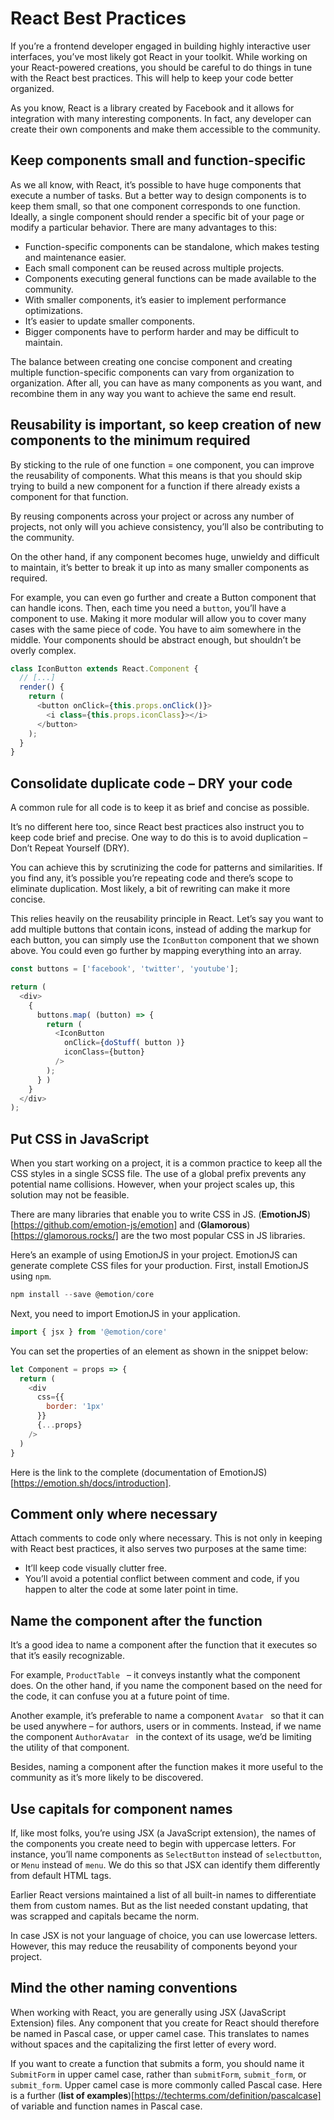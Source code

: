 # React Best Practices
If you’re a frontend developer engaged in building highly interactive user interfaces, you’ve most likely got React in your toolkit. While working on your React-powered creations, you should be careful to do things in tune with the React best practices. This will help to keep your code better organized.

As you know, React is a library created by Facebook and it allows for integration with many interesting components. In fact, any developer can create their own components and make them accessible to the community.


## Keep components small and function-specific
As we all know, with React, it’s possible to have huge components that execute a number of tasks. But a better way to design components is to keep them small, so that one component corresponds to one function. Ideally, a single component should render a specific bit of your page or modify a particular behavior. There are many advantages to this:

* Function-specific components can be standalone, which makes testing and maintenance easier.
* Each small component can be reused across multiple projects.
* Components executing general functions can be made available to the community.
* With smaller components, it’s easier to implement performance optimizations.
* It’s easier to update smaller components.
* Bigger components have to perform harder and may be difficult to maintain.

The balance between creating one concise component and creating multiple function-specific components can vary from organization to organization. After all, you can have as many components as you want, and recombine them in any way you want to achieve the same end result.


## Reusability is important, so keep creation of new components to the minimum required
By sticking to the rule of one function = one component, you can improve the reusability of components. What this means is that you should skip trying to build a new component for a function if there already exists a component for that function.

By reusing components across your project or across any number of projects, not only will you achieve consistency, you’ll also be contributing to the community.

On the other hand, if any component becomes huge, unwieldy and difficult to maintain, it’s better to break it up into as many smaller components as required.

For example, you can even go further and create a Button component that can handle icons. Then, each time you need a ```button```, you’ll have a component to use. Making it more modular will allow you to cover many cases with the same piece of code. You have to aim somewhere in the middle. Your components should be abstract enough, but shouldn’t be overly complex.

```js
class IconButton extends React.Component {
  // [...]
  render() {
    return (
      <button onClick={this.props.onClick()}>
        <i class={this.props.iconClass}></i>
      </button>
    );
  }
}
```

## Consolidate duplicate code – DRY your code
A common rule for all code is to keep it as brief and concise as possible.

It’s no different here too, since React best practices also instruct you to keep code brief and precise. One way to do this is to avoid duplication – Don’t Repeat Yourself (DRY).

You can achieve this by scrutinizing the code for patterns and similarities. If you find any, it’s possible you’re repeating code and there’s scope to eliminate duplication. Most likely, a bit of rewriting can make it more concise.

This relies heavily on the reusability principle in React. Let’s say you want to add multiple buttons that contain icons, instead of adding the markup for each button, you can simply use the ```IconButton``` component that we shown above. You could even go further by mapping everything into an array.

```js
const buttons = ['facebook', 'twitter', 'youtube'];

return (
  <div>
    {
      buttons.map( (button) => {
        return (
          <IconButton
            onClick={doStuff( button )}
            iconClass={button}
          />
        );
      } )
    }
  </div>
);
```

## Put CSS in JavaScript
When you start working on a project, it is a common practice to keep all the CSS styles in a single SCSS file. The use of a global prefix prevents any potential name collisions. However, when your project scales up, this solution may not be feasible.

There are many libraries that enable you to write CSS in JS. (**EmotionJS**)[https://github.com/emotion-js/emotion] and (**Glamorous**)[https://glamorous.rocks/] are the two most popular CSS in JS libraries.

Here’s an example of using EmotionJS in your project. EmotionJS can generate complete CSS files for your production. First, install EmotionJS using ```npm```.

```js
npm install --save @emotion/core
```

Next, you need to import EmotionJS in your application.
```js
import { jsx } from '@emotion/core'
```

You can set the properties of an element as shown in the snippet below:
```js
let Component = props => {
  return (
    <div
      css={{
        border: '1px'
      }}
      {...props}
    />
  )
}
```

Here is the link to the complete (documentation of EmotionJS)[https://emotion.sh/docs/introduction].

## Comment only where necessary
Attach comments to code only where necessary. This is not only in keeping with React best practices, it also serves two purposes at the same time:

* It’ll keep code visually clutter free.
* You’ll avoid a potential conflict between comment and code, if you happen to alter the code at some later point in time.

## Name the component after the function
It’s a good idea to name a component after the function that it executes so that it’s easily recognizable.

For example, ```ProductTable ``` – it conveys instantly what the component does. On the other hand, if you name the component based on the need for the code, it can confuse you at a future point of time.

Another example, it’s preferable to name a component  ```Avatar ``` so that it can be used anywhere – for authors, users or in comments. Instead, if we name the component  ```AuthorAvatar ``` in the context of its usage, we’d be limiting the utility of that component.

Besides, naming a component after the function makes it more useful to the community as it’s more likely to be discovered.

## Use capitals for component names
If, like most folks, you’re using JSX (a JavaScript extension), the names of the components you create need to begin with uppercase letters. For instance, you’ll name components as ```SelectButton``` instead of ```selectbutton```, or ```Menu``` instead of ```menu```. We do this so that JSX can identify them differently from default HTML tags.

Earlier React versions maintained a list of all built-in names to differentiate them from custom names. But as the list needed constant updating, that was scrapped and capitals became the norm.

In case JSX is not your language of choice, you can use lowercase letters. However, this may reduce the reusability of components beyond your project.

## Mind the other naming conventions
When working with React, you are generally using JSX (JavaScript Extension) files. Any component that you create for React should therefore be named in Pascal case, or upper camel case. This translates to names without spaces and the capitalizing the first letter of every word.

If you want to create a function that submits a form, you should name it ```SubmitForm``` in upper camel case, rather than ```submitForm```, ```submit_form```, or ```submit_form```. Upper camel case is more commonly called Pascal case. Here is a further (**list of examples**)[https://techterms.com/definition/pascalcase] of variable and function names in Pascal case.
